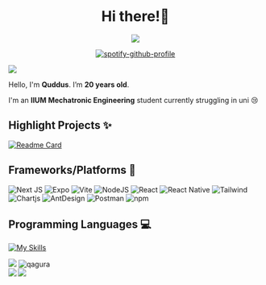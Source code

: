 <h1 align="center"> Hi there!👋</h1>

<div align="center">
  
<img src="https://github.com/mayankchaudhary26/Cool-Readme-ideas/blob/master/data/typing.gif?raw=true"  />

[![spotify-github-profile](https://spotify-github-profile.vercel.app/api/view?uid=z5lexlt6vltlcgkn0xd4d9sn6&cover_image=true&theme=novatorem&show_offline=false&background_color=121212&interchange=false&bar_color=53b14f&bar_color_cover=false)](https://github.com/kittinan/spotify-github-profile)

</div>

<img src="https://user-images.githubusercontent.com/73097560/115834477-dbab4500-a447-11eb-908a-139a6edaec5c.gif" />

Hello, I'm **Quddus**. I’m **20 years old**.

I'm an **IIUM Mechatronic Engineering** student currently struggling in uni 😢

## Highlight Projects ✨

[![Readme Card](https://github-readme-stats-indol-eta-80.vercel.app/api/pin/?username=qryskalyst20&repo=simplified-imaluum&theme=github_dark)](https://github.com/qryskalyst20/simplified-imaluum)

## Frameworks/Platforms 👷

![Next JS](https://img.shields.io/badge/Next-black?style=for-the-badge&logo=next.js&logoColor=white)
![Expo](https://img.shields.io/badge/Expo-1B1F23?style=for-the-badge&logo=expo&logoColor=white)
![Vite](https://img.shields.io/badge/Vite-B73BFE?style=for-the-badge&logo=vite&logoColor=FFD62E)
![NodeJS](https://img.shields.io/badge/node.js-6DA55F?style=for-the-badge&logo=node.js&logoColor=white)
![React](https://img.shields.io/badge/react-%2320232a.svg?style=for-the-badge&logo=react&logoColor=%2361DAFB)
![React Native](https://img.shields.io/badge/react_native-%2320232a.svg?style=for-the-badge&logo=react&logoColor=%2361DAFB)
![Tailwind](https://img.shields.io/badge/Tailwind-%2320232a.svg?style=for-the-badge&logo=tailwindcss&logoColor=blue)
![Chartjs](https://img.shields.io/badge/Chart%20js-FF6384?style=for-the-badge&logo=chartdotjs&logoColor=white)
![AntDesign](https://img.shields.io/badge/Ant%20Design-1890FF?style=for-the-badge&logo=antdesign&logoColor=white)
![Postman](https://camo.githubusercontent.com/3f0e26b0951bab845a1bb9a7198ecca0da272e462921b6edd85879f3673b6927/68747470733a2f2f696d672e736869656c64732e696f2f62616467652f506f73746d616e2d4646364333373f7374796c653d666f722d7468652d6261646765266c6f676f3d706f73746d616e266c6f676f436f6c6f723d7768697465)
![npm](https://camo.githubusercontent.com/b47580b7e8e0b4ce9bb718070140318f72d316a0c88e0dd53a5ac4b0bdfc755e/68747470733a2f2f696d672e736869656c64732e696f2f62616467652f4e504d2d2532333030303030302e7376673f7374796c653d666f722d7468652d6261646765266c6f676f3d6e706d266c6f676f436f6c6f723d7768697465)

## Programming Languages 💻

[![My Skills](https://skillicons.dev/icons?i=ts,js,c,cpp,java)](https://skillicons.dev)

<img src="https://user-images.githubusercontent.com/73097560/115834477-dbab4500-a447-11eb-908a-139a6edaec5c.gif" />

<img src="https://komarev.com/ghpvc/?username=qryskalyst20&label=Profile%20views&color=blueviolet" alt="qagura" />

<div>
  <img align="left" src="https://github-readme-stats-indol-eta-80.vercel.app/api?username=qryskalyst20&theme=transparent" />
  <img align="left" src="https://github-readme-stats-indol-eta-80.vercel.app/api/top-langs/?username=qryskalyst20&layout=compact&theme=dark" />
</div>

